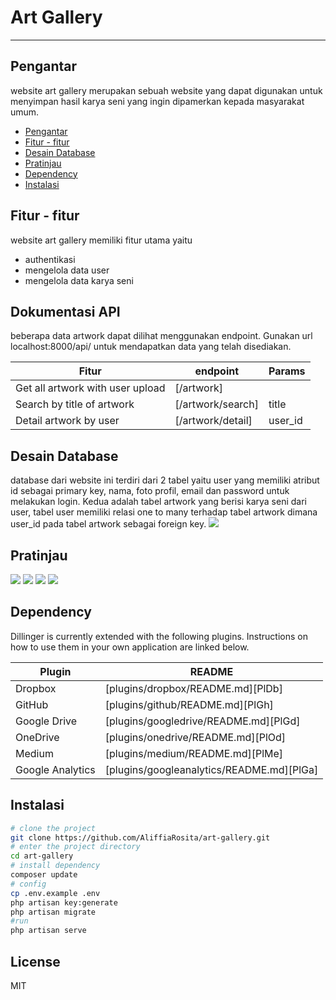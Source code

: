 # Art Gallery
----

## Pengantar
website art gallery merupakan sebuah website yang dapat digunakan untuk menyimpan hasil karya seni yang ingin dipamerkan kepada masyarakat umum.

- [Pengantar](#pengantar)
- [Fitur - fitur](#fitur-fitur)
- [Desain Database](#desain-database)
- [Pratinjau](#pratinjau)
- [Dependency](#dependency)
- [Instalasi](#instalasi)

## Fitur - fitur

website art gallery memiliki fitur utama yaitu
- authentikasi 
- mengelola data user
- mengelola data karya seni

## Dokumentasi API
beberapa data artwork dapat dilihat menggunakan endpoint.
Gunakan url localhost:8000/api/ untuk mendapatkan data yang telah disediakan.

| Fitur | endpoint | Params |
| ------ | ------ |  ----- |
| Get all artwork with user upload | [/artwork] | |
| Search by title of artwork | [/artwork/search] | title |
| Detail artwork by user | [/artwork/detail] | user_id |

## Desain Database
database dari website ini terdiri dari 2 tabel yaitu user yang memiliki atribut id sebagai primary key, nama, foto profil, email dan password untuk melakukan login.
Kedua adalah tabel artwork yang berisi karya seni dari user, tabel user memiliki relasi one to many terhadap tabel artwork dimana user_id pada tabel artwork sebagai foreign key.
![](https://i.imgur.com/n2a9uLg.png)

## Pratinjau

![](https://i.imgur.com/vEwD3yq.png)
![](https://i.imgur.com/BGLToMk.png)
![](https://i.imgur.com/0TNKSdM.png)
![](https://i.imgur.com/sg7h0sT.png)

## Dependency

Dillinger is currently extended with the following plugins.
Instructions on how to use them in your own application are linked below.

| Plugin | README |
| ------ | ------ |
| Dropbox | [plugins/dropbox/README.md][PlDb] |
| GitHub | [plugins/github/README.md][PlGh] |
| Google Drive | [plugins/googledrive/README.md][PlGd] |
| OneDrive | [plugins/onedrive/README.md][PlOd] |
| Medium | [plugins/medium/README.md][PlMe] |
| Google Analytics | [plugins/googleanalytics/README.md][PlGa] |

## Instalasi

```bash
# clone the project
git clone https://github.com/AliffiaRosita/art-gallery.git
# enter the project directory
cd art-gallery
# install dependency
composer update
# config
cp .env.example .env
php artisan key:generate
php artisan migrate
#run
php artisan serve
```

## License

MIT
